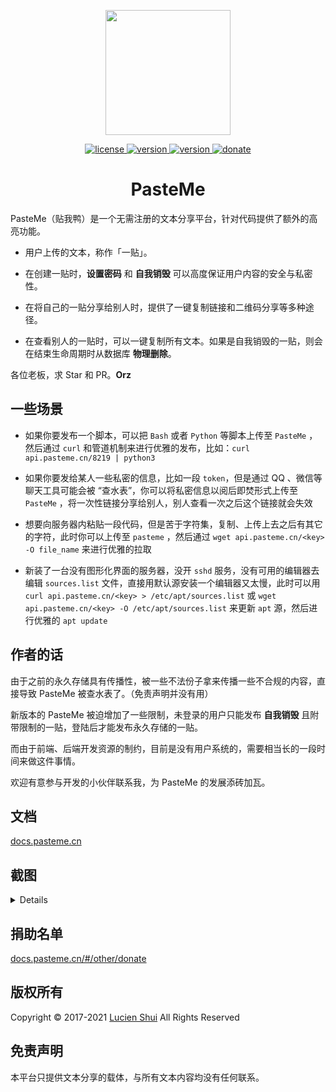<p align="center">
  <img src="https://cdn.jsdelivr.net/gh/PasteUs/CDN@0.0.12/screenshot/pasteme/duck.png" alt="" width=200>
</p>
<p align="center">
  <a href="./LICENSE">
    <img src="https://img.shields.io/eclipse-marketplace/l/notepad4e.svg" alt="license">
  <a href="https://github.com/PasteUs/PasteMeFrontend/releases">
    <img src="https://img.shields.io/github/v/release/PasteUs/PasteMeFrontend?color=brightgreen&label=frontend&sort=semver" alt="version">
  </a>
  <a href="https://github.com/PasteUs/PasteMeGoBackend/releases">
    <img src="https://img.shields.io/github/v/release/PasteUs/PasteMeGoBackend?color=green&label=go-backend&sort=semver" alt="version">
  </a>
  <a href="#谢谢老板">
    <img src="https://img.shields.io/badge/%24-donate-ff69b4.svg" alt="donate">
  </a>
</p>
<div align="center">
  <h1>PasteMe</h1>
</div>

PasteMe（贴我鸭）是一个无需注册的文本分享平台，针对代码提供了额外的高亮功能。

+ 用户上传的文本，称作「一贴」。

+ 在创建一贴时，**设置密码** 和 **自我销毁** 可以高度保证用户内容的安全与私密性。

+ 在将自己的一贴分享给别人时，提供了一键复制链接和二维码分享等多种途径。

+ 在查看别人的一贴时，可以一键复制所有文本。如果是自我销毁的一贴，则会在结束生命周期时从数据库 **物理删除**。

各位老板，求 Star 和 PR。**Orz**

## 一些场景

+ 如果你要发布一个脚本，可以把 `Bash` 或者 `Python` 等脚本上传至 `PasteMe` ，然后通过 `curl` 和管道机制来进行优雅的发布，比如：`curl api.pasteme.cn/8219 | python3`

+ 如果你要发给某人一些私密的信息，比如一段 `token`，但是通过 QQ 、微信等聊天工具可能会被 “查水表”，你可以将私密信息以阅后即焚形式上传至 `PasteMe` ，将一次性链接分享给别人，别人查看一次之后这个链接就会失效

+ 想要向服务器内粘贴一段代码，但是苦于字符集，复制、上传上去之后有其它的字符，此时你可以上传至 `pasteme` ，然后通过 `wget api.pasteme.cn/<key> -O file_name` 来进行优雅的拉取

+ 新装了一台没有图形化界面的服务器，没开 `sshd` 服务，没有可用的编辑器去编辑 `sources.list` 文件，直接用默认源安装一个编辑器又太慢，此时可以用 `curl api.pasteme.cn/<key> > /etc/apt/sources.list` 或 `wget api.pasteme.cn/<key> -O /etc/apt/sources.list` 来更新 `apt` 源，然后进行优雅的 `apt update`

## 作者的话

由于之前的永久存储具有传播性，被一些不法份子拿来传播一些不合规的内容，直接导致 PasteMe 被查水表了。（免责声明并没有用）

新版本的 PasteMe 被迫增加了一些限制，未登录的用户只能发布 **自我销毁** 且附带限制的一贴，登陆后才能发布永久存储的一贴。

而由于前端、后端开发资源的制约，目前是没有用户系统的，需要相当长的一段时间来做这件事情。

欢迎有意参与开发的小伙伴联系我，为 PasteMe 的发展添砖加瓦。

## 文档

[docs.pasteme.cn][pasteme_docs]

## 截图

<details>

![homePage](https://cdn.jsdelivr.net/gh/PasteUs/CDN@0.0.12/screenshot/pasteme/home.png)

![read_once](https://cdn.jsdelivr.net/gh/PasteUs/CDN@0.0.12/screenshot/pasteme/read_once.png)

![success](https://cdn.jsdelivr.net/gh/PasteUs/CDN@0.0.12/screenshot/pasteme/success.png)

![qrcode](https://cdn.jsdelivr.net/gh/PasteUs/CDN@0.0.12/screenshot/pasteme/qrcode.png)

![markdown_parsed](https://cdn.jsdelivr.net/gh/PasteUs/CDN@0.0.12/screenshot/pasteme/markdown_parsed.png)

![markdown_source](https://cdn.jsdelivr.net/gh/PasteUs/CDN@0.0.12/screenshot/pasteme/markdown_source.png)

</details>

## 捐助名单

[docs.pasteme.cn/#/other/donate](https://docs.pasteme.cn/#/other/donate)

## 版权所有

Copyright &copy; 2017-2021 [Lucien Shui](http://www.lucien.ink) All Rights Reserved

## 免责声明

本平台只提供文本分享的载体，与所有文本内容均没有任何联系。

[pasteme_docs]: https://docs.pasteme.cn
